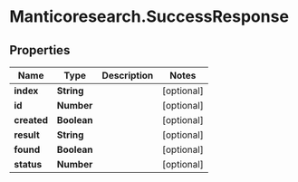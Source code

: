 # Manticoresearch.SuccessResponse

## Properties

Name | Type | Description | Notes
------------ | ------------- | ------------- | -------------
**index** | **String** |  | [optional] 
**id** | **Number** |  | [optional] 
**created** | **Boolean** |  | [optional] 
**result** | **String** |  | [optional] 
**found** | **Boolean** |  | [optional] 
**status** | **Number** |  | [optional] 


